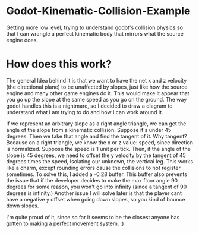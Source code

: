 # Godot-Kinematic-Collision-Example
Getting more low level, trying to understand godot's collision physics so that I can wrangle a perfect kinematic body that mirrors what the source engine does.

# How does this work?

The general Idea behind it is that we want to have the net x and z velocity (the directional plane) to be unaffected by slopes, just like how the source engine and many other game engines do it. This would make it appear that you go up the slope at the same speed as you go on the ground. The way godot handles this is a nightmare, so I decided to draw a diagram to understand what I am trying to do and how I can work around it.

If we represent an arbitrary slope as a right angle triangle, we can get the angle of the slope from a kinematic collision. Suppose it's under 45 degrees. Then we take that angle and find the tangent of it. Why tangent? Because on a right triangle, we know the x or z value: speed, since direction is normalized. Suppose the speed is 1 unit per tick. Then, if the angle of the slope is 45 degrees, we need to offset the y velocity by the tangent of 45 degrees times the speed, Isolating our unknown, the vertical leg. This works like a charm, except rounding errors cause the collisions to not register sometimes. To solve this, I added a -0.28 buffer. This buffer also prevents the issue that if the developer decides to make the max floor angle 90 degrees for some reason, you won't go into infinity (since a tangent of 90 degrees is infinity.) Another issue I will solve later is that the player cant have a negative y offset when going down slopes, so you kind of bounce down slopes.

I'm quite proud of it, since so far it seems to be the closest anyone has gotten to making a perfect movement system. :)